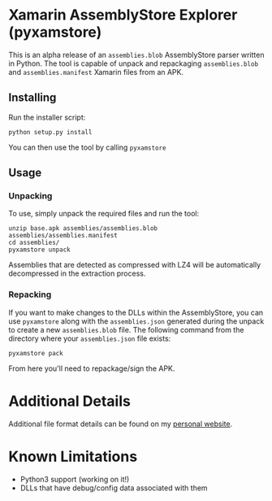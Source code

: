 # Xamarin AssemblyStore Explorer (pyxamstore)
This is an alpha release of an `assemblies.blob` AssemblyStore parser written in Python. The tool is capable of unpack and repackaging `assemblies.blob` and `assemblies.manifest` Xamarin files from an APK.

## Installing
Run the installer script:

    python setup.py install

You can then use the tool by calling `pyxamstore`

## Usage
### Unpacking
To use, simply unpack the required files and run the tool:

    unzip base.apk assemblies/assemblies.blob assemblies/assemblies.manifest
    cd assemblies/
    pyxamstore unpack

Assemblies that are detected as compressed with LZ4 will be automatically decompressed in the extraction process.

### Repacking
If you want to make changes to the DLLs within the AssemblyStore, you can use `pyxamstore` along with the `assemblies.json` generated during the unpack to create a new `assemblies.blob` file. The following command from the directory where your `assemblies.json` file exists:

    pyxamstore pack

From here you'll need to repackage/sign the APK.

# Additional Details
Additional file format details can be found on my [personal website](https://www.thecobraden.com/posts/unpacking_xamarin_assembly_stores/).

# Known Limitations
* Python3 support (working on it!)
* DLLs that have debug/config data associated with them
